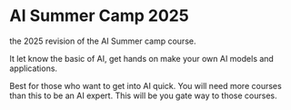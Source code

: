 # AI Summer Camp 2025

the 2025 revision of the AI Summer camp course.

It let know the basic of AI, get hands on make your own AI models and applications.

Best for those who want to get into AI quick. You will need more courses than this to be an AI expert. This will be you gate way to those courses.